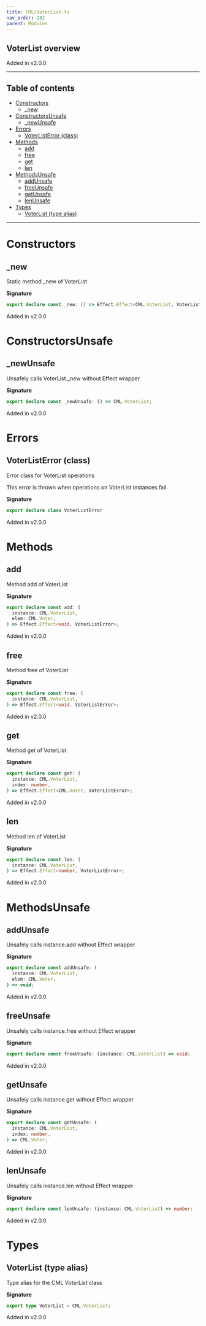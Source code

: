 ```yaml
---
title: CML/VoterList.ts
nav_order: 282
parent: Modules
---
```


## VoterList overview

Added in v2.0.0

---

<h2 class="text-delta">Table of contents</h2>

- [Constructors](#constructors)
  - [\_new](#_new)
- [ConstructorsUnsafe](#constructorsunsafe)
  - [\_newUnsafe](#_newunsafe)
- [Errors](#errors)
  - [VoterListError (class)](#voterlisterror-class)
- [Methods](#methods)
  - [add](#add)
  - [free](#free)
  - [get](#get)
  - [len](#len)
- [MethodsUnsafe](#methodsunsafe)
  - [addUnsafe](#addunsafe)
  - [freeUnsafe](#freeunsafe)
  - [getUnsafe](#getunsafe)
  - [lenUnsafe](#lenunsafe)
- [Types](#types)
  - [VoterList (type alias)](#voterlist-type-alias)

---

# Constructors

## \_new

Static method \_new of VoterList

**Signature**

```ts
export declare const _new: () => Effect.Effect<CML.VoterList, VoterListError>;
```

Added in v2.0.0

# ConstructorsUnsafe

## \_newUnsafe

Unsafely calls VoterList.\_new without Effect wrapper

**Signature**

```ts
export declare const _newUnsafe: () => CML.VoterList;
```

Added in v2.0.0

# Errors

## VoterListError (class)

Error class for VoterList operations

This error is thrown when operations on VoterList instances fail.

**Signature**

```ts
export declare class VoterListError
```

Added in v2.0.0

# Methods

## add

Method add of VoterList

**Signature**

```ts
export declare const add: (
  instance: CML.VoterList,
  elem: CML.Voter,
) => Effect.Effect<void, VoterListError>;
```

Added in v2.0.0

## free

Method free of VoterList

**Signature**

```ts
export declare const free: (
  instance: CML.VoterList,
) => Effect.Effect<void, VoterListError>;
```

Added in v2.0.0

## get

Method get of VoterList

**Signature**

```ts
export declare const get: (
  instance: CML.VoterList,
  index: number,
) => Effect.Effect<CML.Voter, VoterListError>;
```

Added in v2.0.0

## len

Method len of VoterList

**Signature**

```ts
export declare const len: (
  instance: CML.VoterList,
) => Effect.Effect<number, VoterListError>;
```

Added in v2.0.0

# MethodsUnsafe

## addUnsafe

Unsafely calls instance.add without Effect wrapper

**Signature**

```ts
export declare const addUnsafe: (
  instance: CML.VoterList,
  elem: CML.Voter,
) => void;
```

Added in v2.0.0

## freeUnsafe

Unsafely calls instance.free without Effect wrapper

**Signature**

```ts
export declare const freeUnsafe: (instance: CML.VoterList) => void;
```

Added in v2.0.0

## getUnsafe

Unsafely calls instance.get without Effect wrapper

**Signature**

```ts
export declare const getUnsafe: (
  instance: CML.VoterList,
  index: number,
) => CML.Voter;
```

Added in v2.0.0

## lenUnsafe

Unsafely calls instance.len without Effect wrapper

**Signature**

```ts
export declare const lenUnsafe: (instance: CML.VoterList) => number;
```

Added in v2.0.0

# Types

## VoterList (type alias)

Type alias for the CML VoterList class

**Signature**

```ts
export type VoterList = CML.VoterList;
```

Added in v2.0.0
